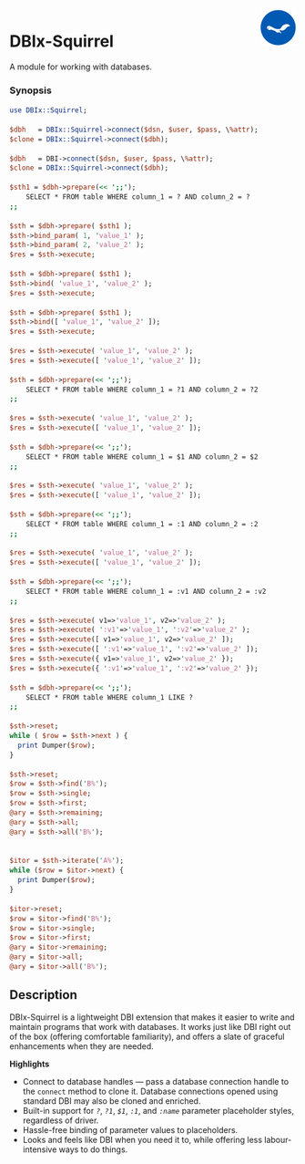 <img src="./ekorn.png?raw=true" width="64" height="64" align="right">

# DBIx-Squirrel

A module for working with databases.

### Synopsis

``` perl
use DBIx::Squirrel;

$dbh   = DBIx::Squirrel->connect($dsn, $user, $pass, \%attr);
$clone = DBIx::Squirrel->connect($dbh);

$dbh   = DBI->connect($dsn, $user, $pass, \%attr);
$clone = DBIx::Squirrel->connect($dbh);

$sth1 = $dbh->prepare(<< ';;');
    SELECT * FROM table WHERE column_1 = ? AND column_2 = ?
;;

$sth = $dbh->prepare( $sth1 );
$sth->bind_param( 1, 'value_1' );
$sth->bind_param( 2, 'value_2' );
$res = $sth->execute;

$sth = $dbh->prepare( $sth1 );
$sth->bind( 'value_1', 'value_2' );
$res = $sth->execute;

$sth = $dbh->prepare( $sth1 );
$sth->bind([ 'value_1', 'value_2' ]);
$res = $sth->execute;

$res = $sth->execute( 'value_1', 'value_2' );
$res = $sth->execute([ 'value_1', 'value_2' ]);

$sth = $dbh->prepare(<< ';;');
    SELECT * FROM table WHERE column_1 = ?1 AND column_2 = ?2
;;

$res = $sth->execute( 'value_1', 'value_2' );
$res = $sth->execute([ 'value_1', 'value_2' ]);

$sth = $dbh->prepare(<< ';;');
    SELECT * FROM table WHERE column_1 = $1 AND column_2 = $2
;;

$res = $sth->execute( 'value_1', 'value_2' );
$res = $sth->execute([ 'value_1', 'value_2' ]);

$sth = $dbh->prepare(<< ';;');
    SELECT * FROM table WHERE column_1 = :1 AND column_2 = :2
;;

$res = $sth->execute( 'value_1', 'value_2' );
$res = $sth->execute([ 'value_1', 'value_2' ]);

$sth = $dbh->prepare(<< ';;');
    SELECT * FROM table WHERE column_1 = :v1 AND column_2 = :v2
;;

$res = $sth->execute( v1=>'value_1', v2=>'value_2' );
$res = $sth->execute( ':v1'=>'value_1', ':v2'=>'value_2' );
$res = $sth->execute([ v1=>'value_1', v2=>'value_2' ]);
$res = $sth->execute([ ':v1'=>'value_1', ':v2'=>'value_2' ]);
$res = $sth->execute({ v1=>'value_1', v2=>'value_2' });
$res = $sth->execute({ ':v1'=>'value_1', ':v2'=>'value_2' });

$sth = $dbh->prepare(<< ';;');
    SELECT * FROM table WHERE column_1 LIKE ?
;;

$sth->reset;
while ( $row = $sth->next ) {
  print Dumper($row);
}

$sth->reset;
$row = $sth->find('B%');
$row = $sth->single;
$row = $sth->first;
@ary = $sth->remaining;
@ary = $sth->all;
@ary = $sth->all('B%');


$itor = $sth->iterate('A%');
while ($row = $itor->next) {
  print Dumper($row);
}

$itor->reset;
$row = $itor->find('B%');
$row = $itor->single;
$row = $itor->first;
@ary = $itor->remaining;
@ary = $itor->all;
@ary = $itor->all('B%');
```

## Description

DBIx-Squirrel is a lightweight DBI extension that makes it easier to write and maintain programs that work with databases. It works just like DBI right out
of the box (offering comfortable familiarity), and offers a slate of graceful enhancements when they are needed.

**Highlights**

- Connect to database handles — pass a database connection handle to the
`connect` method to clone it. Database connections opened using standard
DBI may also be cloned and enriched.
- Built-in support for *`?`*, *`?1`*, *`$1`*, *`:1`*, and *`:name`* parameter
placeholder styles, regardless of driver.
- Hassle-free binding of parameter values to placeholders. 
- Looks and feels like DBI when you need it to, while offering less labour-intensive ways to do things.